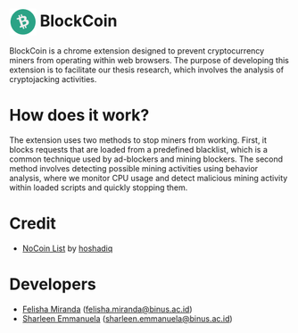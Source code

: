 # <img src="/icons/48.png" align="absmiddle">  BlockCoin
BlockCoin is a chrome extension designed to prevent cryptocurrency miners from operating within web browsers. The purpose of developing this extension is to facilitate our thesis research, which involves the analysis of cryptojacking activities.


# How does it work?
The extension uses two methods to stop miners from working. First, it blocks requests that are loaded from a predefined blacklist, which is a common technique used by ad-blockers and mining blockers. The second method involves detecting possible mining activities using behavior analysis, where we monitor CPU usage and detect malicious mining activity within loaded scripts and quickly stopping them.

# Credit
- [NoCoin List](https://github.com/hoshsadiq/adblock-nocoin-list) by [hoshadiq](https://github.com/hoshsadiq)

# Developers
- [Felisha Miranda](https://github.com/felishaww) (felisha.miranda@binus.ac.id)
- [Sharleen Emmanuela](https://github.com/Cerlinn) (sharleen.emmanuela@binus.ac.id)
